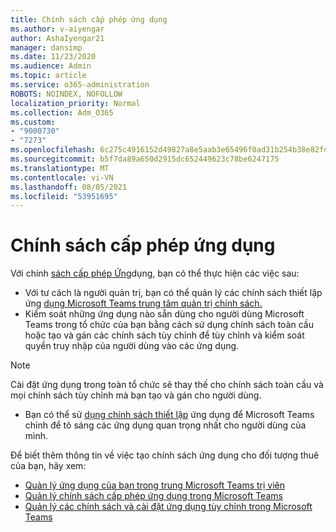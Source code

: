 ```yaml
---
title: Chính sách cấp phép ứng dụng
ms.author: v-aiyengar
author: AshaIyengar21
manager: dansimp
ms.date: 11/23/2020
ms.audience: Admin
ms.topic: article
ms.service: o365-administration
ROBOTS: NOINDEX, NOFOLLOW
localization_priority: Normal
ms.collection: Adm_O365
ms.custom:
- "9000730"
- "7273"
ms.openlocfilehash: 6c275c4916152d49827a8e5aab3e65496f0ad31b254b38e82fdd1ad29554f7d2
ms.sourcegitcommit: b5f7da89a650d2915dc652449623c78be6247175
ms.translationtype: MT
ms.contentlocale: vi-VN
ms.lasthandoff: 08/05/2021
ms.locfileid: "53951695"
---
```

# <a name="app-permission-policies"></a>Chính sách cấp phép ứng dụng

Với chính [sách cấp phép Ứng](https://docs.microsoft.com/microsoftteams/teams-app-permission-policies)dụng, bạn có thể thực hiện các việc sau:
- Với tư cách là người quản trị, bạn có thể quản lý các chính sách thiết lập ứng [dụng Microsoft Teams trung tâm quản trị chính sách.](https://admin.teams.microsoft.com/policies/app-permission)
- Kiểm soát những ứng dụng nào sẵn dùng cho [](https://docs.microsoft.com/microsoftteams/teams-app-permission-policies#create-a-custom-app-permission-policy) người dùng Microsoft Teams trong tổ chức của bạn bằng cách sử dụng chính sách toàn cầu hoặc tạo và gán các chính sách tùy chỉnh để tùy chỉnh và kiểm soát quyền truy nhập của người dùng vào các ứng dụng. 
> [!NOTE]
> Cài đặt ứng dụng trong toàn tổ chức sẽ thay thế cho chính sách toàn cầu và mọi chính sách tùy chỉnh mà bạn tạo và gán cho người dùng.
- Bạn có thể sử [dụng chính sách thiết lập](https://docs.microsoft.com/microsoftteams/teams-app-setup-policies) ứng dụng để Microsoft Teams chỉnh để tô sáng các ứng dụng quan trọng nhất cho người dùng của mình. 


Để biết thêm thông tin về việc tạo chính sách ứng dụng cho đối tượng thuê của bạn, hãy xem:
- [Quản lý ứng dụng của bạn trong trung Microsoft Teams trị viên](https://docs.microsoft.com/MicrosoftTeams/manage-apps)
- [Quản lý chính sách cấp phép ứng dụng trong Microsoft Teams](https://docs.microsoft.com/microsoftteams/teams-app-permission-policies)
- [Quản lý các chính sách và cài đặt ứng dụng tùy chỉnh trong Microsoft Teams](https://docs.microsoft.com/MicrosoftTeams/teams-custom-app-policies-and-settings)

